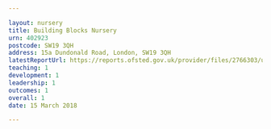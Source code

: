 ```yaml
---

layout: nursery
title: Building Blocks Nursery
urn: 402923
postcode: SW19 3QH
address: 15a Dundonald Road, London, SW19 3QH
latestReportUrl: https://reports.ofsted.gov.uk/provider/files/2766303/urn/402923.pdf
teaching: 1
development: 1
leadership: 1
outcomes: 1
overall: 1
date: 15 March 2018

---
```

